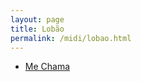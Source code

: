 ```yaml
---
layout: page
title: Lobão
permalink: /midi/lobao.html
---
```


* [Me Chama](http://www.victor3d.com.br/midi/mechama.mid)